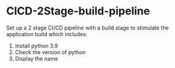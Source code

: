 # CICD-2Stage-build-pipeline
Set up a 2 stage CI/CD pipeline with a build stage to stimulate the application build which includes:
1. Install python 3.9
2. Check the version of python
3. Display the name
